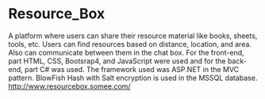 # Resource_Box
A platform where users can share their resource material like books, sheets, tools, etc. Users can find resources based on distance, location, and area. Also can communicate between them in the chat box.  For the front-end, part HTML, CSS, Bootsrap4, and JavaScript were used and for the back-end, part C# was used. The framework used was ASP.NET in the MVC pattern. BlowFish Hash with Salt encryption is used in the MSSQL database.
http://www.resourcebox.somee.com/
